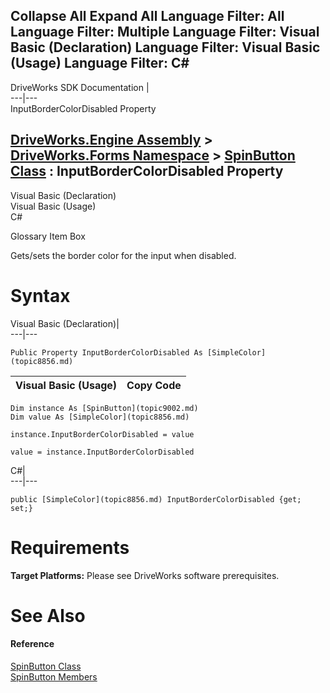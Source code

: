 Collapse All Expand All Language Filter: All  Language Filter: Multiple  Language Filter: Visual Basic (Declaration) Language Filter: Visual Basic (Usage) Language Filter: C#  
---  
DriveWorks SDK Documentation  |   
---|---  
InputBorderColorDisabled Property   
  
[DriveWorks.Engine Assembly](topic2156.md) > [DriveWorks.Forms Namespace](topic7266.md) > [SpinButton Class](topic9002.md) : InputBorderColorDisabled Property  
---  
  
Visual Basic (Declaration)    
Visual Basic (Usage)    
C# 

Glossary Item Box

Gets/sets the border color for the input when disabled. 

# Syntax

Visual Basic (Declaration)|   
---|---  
      
    
    Public Property InputBorderColorDisabled As [SimpleColor](topic8856.md)  
  
Visual Basic (Usage)| Copy Code  
---|---  
      
    
    Dim instance As [SpinButton](topic9002.md)
    Dim value As [SimpleColor](topic8856.md)
     
    instance.InputBorderColorDisabled = value
     
    value = instance.InputBorderColorDisabled  
  
C#|   
---|---  
      
    
    public [SimpleColor](topic8856.md) InputBorderColorDisabled {get; set;}  
  
# Requirements

**Target Platforms:** Please see DriveWorks software prerequisites.

# See Also

#### Reference

[SpinButton Class](topic9002.md)   
[SpinButton Members](topic9003.md)


